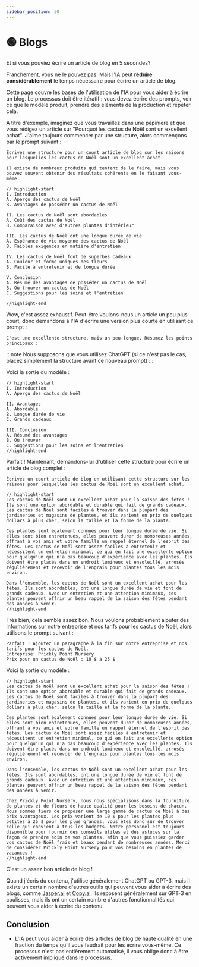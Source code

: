 ```yaml
---
sidebar_position: 30
---
```


# 🟢 Blogs

Et si vous pouviez écrire un article de blog en 5 secondes?

Franchement, vous ne le pouvez pas. Mais l'IA peut **réduire considérablement** le temps nécessaire pour écrire un article de blog.

Cette page couvre les bases de l'utilisation de l'IA pour vous aider à écrire un blog. Le processus doit être itératif : vous devez écrire des prompts, voir ce que le modèle produit, prendre des éléments de la production et répéter cela.

À titre d'exemple, imaginez que vous travaillez dans une pépinière et que vous rédigez un article sur "Pourquoi les cactus de Noël sont un excellent achat". J'aime toujours commencer par une structure, alors commençons par le prompt suivant :

```text
Écrivez une structure pour un court article de blog sur les raisons pour lesquelles les cactus de Noël sont un excellent achat.

Il existe de nombreux produits qui tentent de le faire, mais vous pouvez souvent obtenir des résultats cohérents en le faisant vous-même.

// highlight-start
I. Introduction
A. Aperçu des cactus de Noël
B. Avantages de posséder un cactus de Noël

II. Les cactus de Noël sont abordables
A. Coût des cactus de Noël
B. Comparaison avec d'autres plantes d'intérieur

III. Les cactus de Noël ont une longue durée de vie
A. Espérance de vie moyenne des cactus de Noël
B. Faibles exigences en matière d'entretien

IV. Les cactus de Noël font de superbes cadeaux
A. Couleur et forme uniques des fleurs
B. Facile à entretenir et de longue durée

V. Conclusion
A. Résumé des avantages de posséder un cactus de Noël
B. Où trouver un cactus de Noël
C. Suggestions pour les soins et l'entretien

//highlight-end
```

Wow, c'est assez exhaustif. Peut-être voulons-nous un article un peu plus court, donc demandons à l'IA d'écrire une version plus courte en utilisant ce prompt :

```text
C'est une excellente structure, mais un peu longue. Résumez les points principaux :
```

:::note
Nous supposons que vous utilisez ChatGPT (si ce n'est pas le cas, placez simplement la structure avant ce nouveau prompt)
:::

Voici la sortie du modèle :

```text
// highlight-start
I. Introduction
A. Aperçu des cactus de Noël

II. Avantages
A. Abordable
B. Longue durée de vie
C. Grands cadeaux

III. Conclusion
A. Résumé des avantages
B. Où trouver
C. Suggestions pour les soins et l'entretien
//highlight-end
```

Parfait ! Maintenant, demandons-lui d'utiliser cette structure pour écrire un article de blog complet :

```text
Écrivez un court article de blog en utilisant cette structure sur les raisons pour lesquelles les cactus de Noël sont un excellent achat.

// highlight-start
Les cactus de Noël sont un excellent achat pour la saison des fêtes ! Ils sont une option abordable et durable qui fait de grands cadeaux. Les cactus de Noël sont faciles à trouver dans la plupart des jardineries et magasins de plantes, et ils varient en prix de quelques dollars à plus cher, selon la taille et la forme de la plante.

Ces plantes sont également connues pour leur longue durée de vie. Si elles sont bien entretenues, elles peuvent durer de nombreuses années, offrant à vos amis et votre famille un rappel éternel de l'esprit des fêtes. Les cactus de Noël sont assez faciles à entretenir et nécessitent un entretien minimal, ce qui en fait une excellente option pour quelqu'un qui n'a pas beaucoup d'expérience avec les plantes. Ils doivent être placés dans un endroit lumineux et ensoleillé, arrosés régulièrement et recevoir de l'engrais pour plantes tous les mois environ.

Dans l'ensemble, les cactus de Noël sont un excellent achat pour les fêtes. Ils sont abordables, ont une longue durée de vie et font de grands cadeaux. Avec un entretien et une attention minimaux, ces plantes peuvent offrir un beau rappel de la saison des fêtes pendant des années à venir.
//highlight-end
```

Très bien, cela semble assez bon. Nous voulons probablement ajouter des informations sur notre entreprise et nos tarifs pour les cactus de Noël, alors utilisons le prompt suivant :

```text
Parfait ! Ajoutez un paragraphe à la fin sur notre entreprise et nos tarifs pour les cactus de Noël.
Entreprise: Prickly Point Nursery
Prix pour un cactus de Noël : 10 $ à 25 $
```

Voici la sortie du modèle :

```text
// highlight-start
Les cactus de Noël sont un excellent achat pour la saison des fêtes ! Ils sont une option abordable et durable qui fait de grands cadeaux. Les cactus de Noël sont faciles à trouver dans la plupart des jardineries et magasins de plantes, et ils varient en prix de quelques dollars à plus cher, selon la taille et la forme de la plante.

Ces plantes sont également connues pour leur longue durée de vie. Si elles sont bien entretenues, elles peuvent durer de nombreuses années, offrant à vos amis et votre famille un rappel éternel de l'esprit des fêtes. Les cactus de Noël sont assez faciles à entretenir et nécessitent un entretien minimal, ce qui en fait une excellente option pour quelqu'un qui n'a pas beaucoup d'expérience avec les plantes. Ils doivent être placés dans un endroit lumineux et ensoleillé, arrosés régulièrement et recevoir de l'engrais pour plantes tous les mois environ.

Dans l'ensemble, les cactus de Noël sont un excellent achat pour les fêtes. Ils sont abordables, ont une longue durée de vie et font de grands cadeaux. Avec un entretien et une attention minimaux, ces plantes peuvent offrir un beau rappel de la saison des fêtes pendant des années à venir.

Chez Prickly Point Nursery, nous nous spécialisons dans la fourniture de plantes et de fleurs de haute qualité pour les besoins de chacun. Nous sommes fiers de proposer une large gamme de cactus de Noël à des prix avantageux. Les prix varient de 10 $ pour les plantes plus petites à 25 $ pour les plus grandes, vous êtes donc sûr de trouver celle qui convient à tous les budgets. Notre personnel est toujours disponible pour fournir des conseils utiles et des astuces sur la façon de prendre soin de vos plantes, afin que vous puissiez garder vos cactus de Noël frais et beaux pendant de nombreuses années. Merci de considérer Prickly Point Nursery pour vos besoins en plantes de vacances !
//highlight-end
```

C'est un assez bon article de blog !

Quand j'écris du contenu, j'utilise généralement ChatGPT ou GPT-3, mais il existe un certain nombre d'autres outils qui peuvent vous aider à écrire des blogs, comme [Jasper.ai](https://www.jasper.ai/) et [Copy.ai](https://www.copy.ai/). Ils reposent généralement sur GPT-3 en coulisses, mais ils ont un certain nombre d'autres fonctionnalités qui peuvent vous aider à écrire du contenu.

## Conclusion

- L'IA peut vous aider à écrire des articles de blog de haute qualité en une fraction du temps qu'il vous faudrait pour les écrire vous-même. Ce processus n'est pas entièrement automatisé, il vous oblige donc à être activement impliqué dans le processus.

